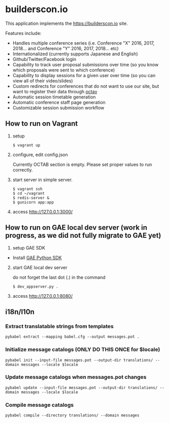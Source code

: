 # builderscon.io

This application implements the https://builderscon.io site.

Features include:

* Handles multiple conference series (i.e. Conference "X" 2016, 2017, 2018... and Conference "Y" 2016, 2017, 2018... etc)
* Internationalized (currently supports Japanese and English)
* Github/Twitter/Facebook login
* Capability to track user proposal submissions over time (so you know which proposals were sent to which conference)
* Capability to display sessions for a given user over time (so you can view all of their video/slides)
* Custom redirects for conferences that do not want to use our site, but want to register their data through [octav](https://github.com/builderscon/octav)
* Automatic session timetable generation
* Automatic conference staff page generation
* Customizable session submission workflow

## How to run on Vagrant

1.  setup

    ```
    $ vagrant up
    ```


2.  configure, edit config.json

    Currently OCTAB section is empty.
    Please set proper values to run correctly.

3.  start server in simple server.

    ```
    $ vagrant ssh
    $ cd ~/vagrant
    $ redis-server &
    $ gunicorn app:app
    ```

4.  access <http://127.0.0.1:3000/>

## How to run on GAE local dev server (work in progress, as we did not fully migrate to GAE yet)

1.  setup GAE SDK

  - Install [GAE Python SDK](https://cloud.google.com/appengine/downloads)   

2.  start GAE local dev server
  
    do not forget the last dot (.) in the command

    ```
    $ dev_appserver.py .
    ```

4.  access <http://127.0.0.1:8080/>


## i18n/l10n

### Extract translatable strings from templates

```
pybabel extract --mapping babel.cfg --output messages.pot .
```

### Initialize message catalogs (ONLY DO THIS ONCE for $locale)

```
pybabel init --input-file messages.pot --output-dir translations/ --domain messages --locale $locale 
```

### Update message catalogs when messages.pot changes

```
pybabel update --input-file messages.pot --output-dir translations/ --domain messages --locale $locale 
```

### Compile message catalogs

```
pybabel compile --directory translations/ --domain messages
```
